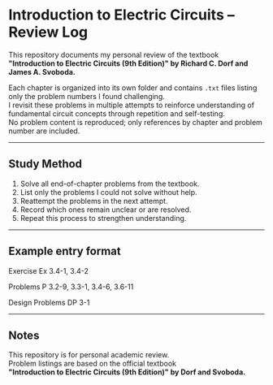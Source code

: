 # Introduction to Electric Circuits – Review Log

This repository documents my personal review of the textbook  
**"Introduction to Electric Circuits (9th Edition)" by Richard C. Dorf and James A. Svoboda.**

Each chapter is organized into its own folder and contains `.txt` files listing only the problem numbers I found challenging.  
I revisit these problems in multiple attempts to reinforce understanding of fundamental circuit concepts through repetition and self-testing.  
No problem content is reproduced; only references by chapter and problem number are included.

---

## Study Method

1. Solve all end-of-chapter problems from the textbook.
2. List only the problems I could not solve without help.
3. Reattempt the problems in the next attempt.
4. Record which ones remain unclear or are resolved.
5. Repeat this process to strengthen understanding.

---

## Example entry format
Exercise
Ex 3.4-1, 3.4-2

Problems
P 3.2-9, 3.3-1, 3.4-6, 3.6-11

Design Problems
DP 3-1

---

## Notes

This repository is for personal academic review.  
Problem listings are based on the official textbook  
**"Introduction to Electric Circuits (9th Edition)" by Dorf and Svoboda.**
